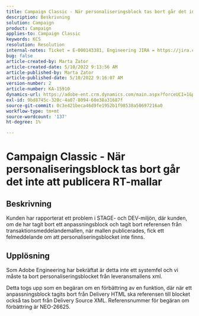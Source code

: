 ```yaml
---
title: Campaign Classic - När personaliseringsblock tas bort går det inte att publicera RT-mallar
description: Beskrivning
solution: Campaign
product: Campaign
applies-to: Campaign Classic
keywords: KCS
resolution: Resolution
internal-notes: Ticket = E-000143381, Engineering JIRA = https://jira.corp.adobe.com/browse/NEO-26451 , Enhancement = https://jira.corp.adobe.com/browse/NEO-26451
bug: false
article-created-by: Marta Zator
article-created-date: 5/10/2022 9:13:56 AM
article-published-by: Marta Zator
article-published-date: 5/10/2022 9:16:07 AM
version-number: 2
article-number: KA-15910
dynamics-url: https://adobe-ent.crm.dynamics.com/main.aspx?forceUCI=1&pagetype=entityrecord&etn=knowledgearticle&id=d7a4d37e-41d0-ec11-a7b5-00224809c101
exl-id: 9bd8745c-320c-4a07-8094-60e38a31687f
source-git-commit: 0c3e421beca46d9fe1952b1f98538a50697216a0
workflow-type: tm+mt
source-wordcount: '137'
ht-degree: 1%

---
```


# Campaign Classic - När personaliseringsblock tas bort går det inte att publicera RT-mallar

## Beskrivning


Kunden har rapporterat ett problem i STAGE- och DEV-miljön, där kunden, om de har tagit bort ett anpassningsblock och tagit bort referensen från transaktionsmeddelandemallen, när mallen publicerades, fick ett felmeddelande om att personaliseringsblocket inte finns.


## Upplösning


Som Adobe Engineering har bekräftat är detta inte ett systemfel och vi måste ta bort personaliseringsblocket från leveransmallens xml.

Detta togs upp som en begäran om en förbättring av en funktion, där när ett anpassningsblock tagits bort från Delivery HTML ska referensen till blocket också tas bort från Delivery Source XML. Referensnummer för begäran om förbättring är NEO-26625.
